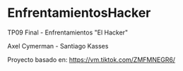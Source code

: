 # EnfrentamientosHacker
TP09 Final - Enfrentamientos "El Hacker"

Axel Cymerman - Santiago Kasses

Proyecto basado en: https://vm.tiktok.com/ZMFMNEGR6/

